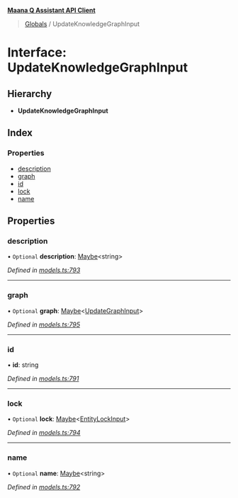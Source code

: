 **[Maana Q Assistant API Client](../README.md)**

> [Globals](../README.md) / UpdateKnowledgeGraphInput

# Interface: UpdateKnowledgeGraphInput

## Hierarchy

* **UpdateKnowledgeGraphInput**

## Index

### Properties

* [description](updateknowledgegraphinput.md#description)
* [graph](updateknowledgegraphinput.md#graph)
* [id](updateknowledgegraphinput.md#id)
* [lock](updateknowledgegraphinput.md#lock)
* [name](updateknowledgegraphinput.md#name)

## Properties

### description

• `Optional` **description**: [Maybe](../README.md#maybe)\<string>

*Defined in [models.ts:793](https://github.com/maana-io/q-assistant-client/blob/develop/src/models.ts#L793)*

___

### graph

• `Optional` **graph**: [Maybe](../README.md#maybe)\<[UpdateGraphInput](updategraphinput.md)>

*Defined in [models.ts:795](https://github.com/maana-io/q-assistant-client/blob/develop/src/models.ts#L795)*

___

### id

•  **id**: string

*Defined in [models.ts:791](https://github.com/maana-io/q-assistant-client/blob/develop/src/models.ts#L791)*

___

### lock

• `Optional` **lock**: [Maybe](../README.md#maybe)\<[EntityLockInput](entitylockinput.md)>

*Defined in [models.ts:794](https://github.com/maana-io/q-assistant-client/blob/develop/src/models.ts#L794)*

___

### name

• `Optional` **name**: [Maybe](../README.md#maybe)\<string>

*Defined in [models.ts:792](https://github.com/maana-io/q-assistant-client/blob/develop/src/models.ts#L792)*
